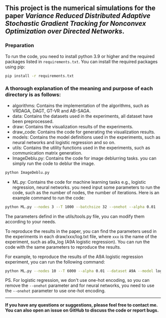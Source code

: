 ## This project is the numerical simulations for the paper *Variance Reduced Distributed Adaptive Stochastic Gradient Tracking for Nonconvex Optimization over Directed Networks*.

### Preparation
To run the code, you need to install python 3.9 or higher and the required packages listed in `requirements.txt`. You can install the required packages using pip:
```bash
pip install -r requirements.txt
```

### A thorough explanation of the meaning and purpose of each directory is as follows:
- algorithms: Contains the implementation of the algorithms, such as VRDAGA, DAGT, GT-VR and AB-SAGA.
- data: Contains the datasets used in the experiments, all dataset have been preprocessed.
- draw: Contains the visualization results of the experiments.
- draw_code: Contains the code for generating the visualization results.
- models: Contains the model definitions used in the experiments, such as neural networks and logistic regression and so on.
- utils: Contains the utility functions used in the experiments, such as communication matrix generation.
- ImageDeblu.py: Contains the code for image deblurring tasks. you can simply run the code to deblur the image. 
```bash
python ImageDeblu.py
```
- ML.py: Contains the code for machine learning tasks e.g., logistic regression, neural networks. you need input some parameters to run the code, such as the number of nodes, the number of iterations. Here is an example command to run the code:
```bash
python ML.py --nodes 3 --T 1000 --batchsize 32 --onehot --alpha 0.01
```
The parameters defind in the utils/tools.py file, you can modify them according to your needs.

To reproduce the results in the paper, you can find the parameters uesd in the experiments in each draw/xxx/log.txt file, where `xxx` is the name of the experiment, such as a9a_log (A9A logistic regression). You can run the code with the same parameters to reproduce the results.

For example, to reproduce the results of the A9A logistic regression experiment, you can run the following command:
```bash
python ML.py --nodes 10 --T 6000 --alpha 0.01 --dataset A9A --model log 
```

PS. For logistic regression, we don't use one-hot encoding, so you can remove the `--onehot` parameter and for neural networks, you need to use the `--onehot` parameter to use one-hot encoding.

---

**If you have any questions or suggestions, please feel free to contact me. You can also open an issue on GitHub to discuss the code or report bugs.**




